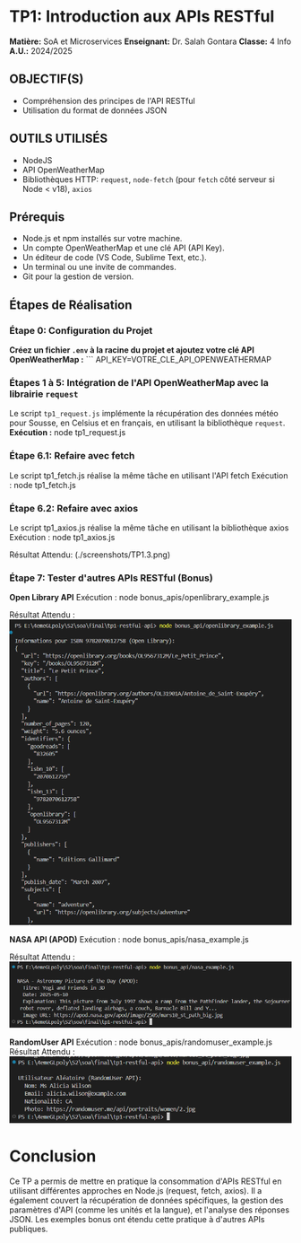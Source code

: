 # TP1: Introduction aux APIs RESTful

**Matière:** SoA et Microservices
**Enseignant:** Dr. Salah Gontara
**Classe:** 4 Info
**A.U.:** 2024/2025

## OBJECTIF(S)

*   Compréhension des principes de l'API RESTful
*   Utilisation du format de données JSON

## OUTILS UTILISÉS

*   NodeJS
*   API OpenWeatherMap
*   Bibliothèques HTTP: `request`, `node-fetch` (pour `fetch` côté serveur si Node < v18), `axios`

## Prérequis

*   Node.js et npm installés sur votre machine.
*   Un compte OpenWeatherMap et une clé API (API Key).
*   Un éditeur de code (VS Code, Sublime Text, etc.).
*   Un terminal ou une invite de commandes.
*   Git pour la gestion de version.

## Étapes de Réalisation

### Étape 0: Configuration du Projet

**Créez un fichier `.env` à la racine du projet et ajoutez votre clé API OpenWeatherMap :**
    ``` API_KEY=VOTRE_CLE_API_OPENWEATHERMAP
    
### Étapes 1 à 5: Intégration de l'API OpenWeatherMap avec la librairie `request`
Le script `tp1_request.js` implémente la récupération des données météo pour Sousse, en Celsius et en français, en utilisant la bibliothèque `request`.
**Exécution :**
node tp1_request.js



### Étape 6.1: Refaire avec fetch
Le script tp1_fetch.js réalise la même tâche en utilisant l'API fetch
Exécution :
node tp1_fetch.js


### Étape 6.2: Refaire avec axios
Le script tp1_axios.js réalise la même tâche en utilisant la bibliothèque axios
Exécution :
node tp1_axios.js

Résultat Attendu:
(./screenshots/TP1.3.png)

### Étape 7: Tester d'autres APIs RESTful (Bonus)
**Open Library API**
Exécution :
node bonus_apis/openlibrary_example.js

Résultat Attendu  :
![alt text](./screenshots/TP1.4.png)

**NASA API (APOD)** 
Exécution :
node bonus_apis/nasa_example.js

Résultat Attendu :
![alt text](./screenshots/TP1.5.png)

**RandomUser API**
Exécution :
node bonus_apis/randomuser_example.js
Résultat Attendu  :
![alt text](./screenshots/TP1.6.png)

# Conclusion
Ce TP a permis de mettre en pratique la consommation d'APIs RESTful en utilisant différentes approches en Node.js (request, fetch, axios). Il a également couvert la récupération de données spécifiques, la gestion des paramètres d'API (comme les unités et la langue), et l'analyse des réponses JSON. Les exemples bonus ont étendu cette pratique à d'autres APIs publiques.
